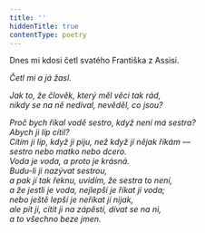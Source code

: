 ```yaml
---
title: ''
hiddenTitle: true
contentType: poetry
---
```


<section>

Dnes mi kdosi četl svatého Františka z Assisi.

_Četl mi a já žasl._

</section>

<section>

_Jak to, že člověk, který měl věci tak rád,  
nikdy se na ně nedíval, nevěděl, co jsou?_

</section>

<section>

_Proč bych říkal vodě sestro, když není má sestra?  
Abych ji líp cítil?  
Cítím ji líp, když ji piju, než když jí nějak říkám —  
sestro nebo matko nebo dcero.  
Voda je voda, a proto je krásná.  
Budu-li ji nazývat sestrou,  
a pak jí tak řeknu, uvidím, že sestra to není,  
a že jestli je voda, nejlepší je říkat jí voda;  
nebo ještě lepší je neříkat jí nijak,  
ale pít ji, cítit ji na zápěstí, dívat se na ni,  
a to všechno beze jmen._

</section>
